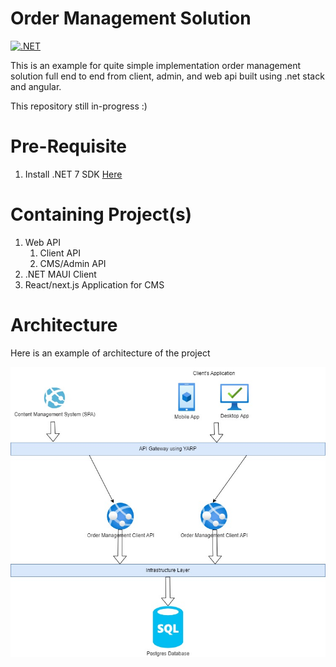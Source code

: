 # Order Management Solution

[![.NET](https://github.com/vendyp/order-management/actions/workflows/order-management-api-ci-build.yml/badge.svg?branch=main)](https://github.com/vendyp/order-management/actions/workflows/order-management-api-ci-build.yml)

This is an example for quite simple implementation order management solution full end to end from client, admin, and web api built using .net stack and angular.

This repository still in-progress :)

# Pre-Requisite

1. Install .NET 7 SDK [Here](https://dotnet.microsoft.com/en-us/download/dotnet/7.0)

# Containing Project(s)

1. Web API 
   1. Client API
   2. CMS/Admin API
2. .NET MAUI Client
3. React/next.js Application for CMS

# Architecture

Here is an example of architecture of the project

![Architecture](https://github.com/vendyp/order-management/blob/main/.github/images/order-management-arc.jpg?raw=true)